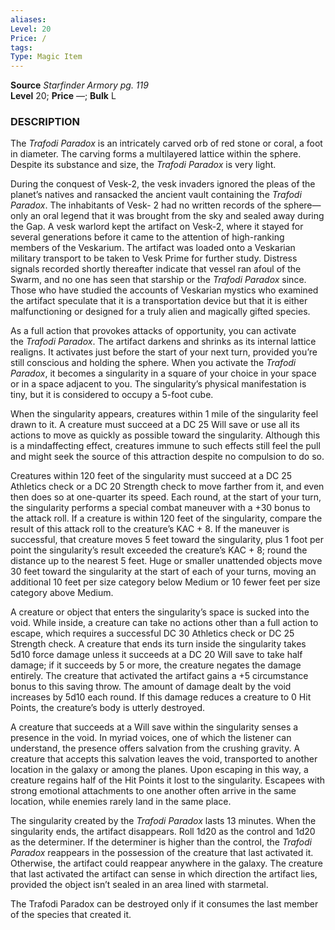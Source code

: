 ```yaml
---
aliases: 
Level: 20
Price: /
tags: 
Type: Magic Item
---
```

**Source** _Starfinder Armory pg. 119_  
**Level** 20; **Price** —; **Bulk** L

### DESCRIPTION

The _Trafodi Paradox_ is an intricately carved orb of red stone or coral, a foot in diameter. The carving forms a multilayered lattice within the sphere. Despite its substance and size, the _Trafodi Paradox_ is very light.  
  
During the conquest of Vesk-2, the vesk invaders ignored the pleas of the planet’s natives and ransacked the ancient vault containing the _Trafodi Paradox_. The inhabitants of Vesk- 2 had no written records of the sphere—only an oral legend that it was brought from the sky and sealed away during the Gap. A vesk warlord kept the artifact on Vesk-2, where it stayed for several generations before it came to the attention of high-ranking members of the Veskarium. The artifact was loaded onto a Veskarian military transport to be taken to Vesk Prime for further study. Distress signals recorded shortly thereafter indicate that vessel ran afoul of the Swarm, and no one has seen that starship or the _Trafodi Paradox_ since. Those who have studied the accounts of Veskarian mystics who examined the artifact speculate that it is a transportation device but that it is either malfunctioning or designed for a truly alien and magically gifted species.  
  
As a full action that provokes attacks of opportunity, you can activate the _Trafodi Paradox_. The artifact darkens and shrinks as its internal lattice realigns. It activates just before the start of your next turn, provided you’re still conscious and holding the sphere. When you activate the _Trafodi Paradox_, it becomes a singularity in a square of your choice in your space or in a space adjacent to you. The singularity’s physical manifestation is tiny, but it is considered to occupy a 5-foot cube.  
  
When the singularity appears, creatures within 1 mile of the singularity feel drawn to it. A creature must succeed at a DC 25 Will save or use all its actions to move as quickly as possible toward the singularity. Although this is a mindaffecting effect, creatures immune to such effects still feel the pull and might seek the source of this attraction despite no compulsion to do so.  
  
Creatures within 120 feet of the singularity must succeed at a DC 25 Athletics check or a DC 20 Strength check to move farther from it, and even then does so at one-quarter its speed. Each round, at the start of your turn, the singularity performs a special combat maneuver with a +30 bonus to the attack roll. If a creature is within 120 feet of the singularity, compare the result of this attack roll to the creature’s KAC + 8. If the maneuver is successful, that creature moves 5 feet toward the singularity, plus 1 foot per point the singularity’s result exceeded the creature’s KAC + 8; round the distance up to the nearest 5 feet. Huge or smaller unattended objects move 30 feet toward the singularity at the start of each of your turns, moving an additional 10 feet per size category below Medium or 10 fewer feet per size category above Medium.  
  
A creature or object that enters the singularity’s space is sucked into the void. While inside, a creature can take no actions other than a full action to escape, which requires a successful DC 30 Athletics check or DC 25 Strength check. A creature that ends its turn inside the singularity takes 5d10 force damage unless it succeeds at a DC 20 Will save to take half damage; if it succeeds by 5 or more, the creature negates the damage entirely. The creature that activated the artifact gains a +5 circumstance bonus to this saving throw. The amount of damage dealt by the void increases by 5d10 each round. If this damage reduces a creature to 0 Hit Points, the creature’s body is utterly destroyed.  
  
A creature that succeeds at a Will save within the singularity senses a presence in the void. In myriad voices, one of which the listener can understand, the presence offers salvation from the crushing gravity. A creature that accepts this salvation leaves the void, transported to another location in the galaxy or among the planes. Upon escaping in this way, a creature regains half of the Hit Points it lost to the singularity. Escapees with strong emotional attachments to one another often arrive in the same location, while enemies rarely land in the same place.  
  
The singularity created by the _Trafodi Paradox_ lasts 13 minutes. When the singularity ends, the artifact disappears. Roll 1d20 as the control and 1d20 as the determiner. If the determiner is higher than the control, the _Trafodi Paradox_ reappears in the possession of the creature that last activated it. Otherwise, the artifact could reappear anywhere in the galaxy. The creature that last activated the artifact can sense in which direction the artifact lies, provided the object isn’t sealed in an area lined with starmetal.  
  
The Trafodi Paradox can be destroyed only if it consumes the last member of the species that created it.